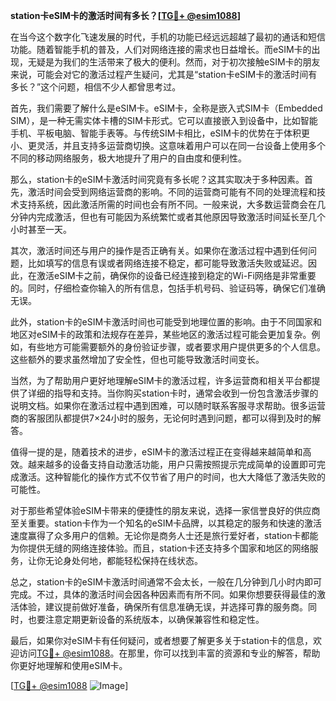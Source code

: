 **station卡eSIM卡的激活时间有多长？[[TG💪+ @esim1088](https://t.me/s/esim1088)]**

在当今这个数字化飞速发展的时代，手机的功能已经远远超越了最初的通话和短信功能。随着智能手机的普及，人们对网络连接的需求也日益增长。而eSIM卡的出现，无疑是为我们的生活带来了极大的便利。然而，对于初次接触eSIM卡的朋友来说，可能会对它的激活过程产生疑问，尤其是“station卡eSIM卡的激活时间有多长？”这个问题，相信不少人都曾思考过。

首先，我们需要了解什么是eSIM卡。eSIM卡，全称是嵌入式SIM卡（Embedded SIM），是一种无需实体卡槽的SIM卡形式。它可以直接嵌入到设备中，比如智能手机、平板电脑、智能手表等。与传统SIM卡相比，eSIM卡的优势在于体积更小、更灵活，并且支持多运营商切换。这意味着用户可以在同一台设备上使用多个不同的移动网络服务，极大地提升了用户的自由度和便利性。

那么，station卡的eSIM卡激活时间究竟有多长呢？这其实取决于多种因素。首先，激活时间会受到网络运营商的影响。不同的运营商可能有不同的处理流程和技术支持系统，因此激活所需的时间也会有所不同。一般来说，大多数运营商会在几分钟内完成激活，但也有可能因为系统繁忙或者其他原因导致激活时间延长至几个小时甚至一天。

其次，激活时间还与用户的操作是否正确有关。如果你在激活过程中遇到任何问题，比如填写的信息有误或者网络连接不稳定，都可能导致激活失败或延迟。因此，在激活eSIM卡之前，确保你的设备已经连接到稳定的Wi-Fi网络是非常重要的。同时，仔细检查你输入的所有信息，包括手机号码、验证码等，确保它们准确无误。

此外，station卡的eSIM卡激活时间也可能受到地理位置的影响。由于不同国家和地区对eSIM卡的政策和法规存在差异，某些地区的激活过程可能会更加复杂。例如，有些地方可能需要额外的身份验证步骤，或者要求用户提供更多的个人信息。这些额外的要求虽然增加了安全性，但也可能导致激活时间变长。

当然，为了帮助用户更好地理解eSIM卡的激活过程，许多运营商和相关平台都提供了详细的指导和支持。当你购买station卡时，通常会收到一份包含激活步骤的说明文档。如果你在激活过程中遇到困难，可以随时联系客服寻求帮助。很多运营商的客服团队都提供7×24小时的服务，无论何时遇到问题，都可以得到及时的解答。

值得一提的是，随着技术的进步，eSIM卡的激活过程正在变得越来越简单和高效。越来越多的设备支持自动激活功能，用户只需按照提示完成简单的设置即可完成激活。这种智能化的操作方式不仅节省了用户的时间，也大大降低了激活失败的可能性。

对于那些希望体验eSIM卡带来的便捷性的朋友来说，选择一家信誉良好的供应商至关重要。station卡作为一个知名的eSIM卡品牌，以其稳定的服务和快速的激活速度赢得了众多用户的信赖。无论你是商务人士还是旅行爱好者，station卡都能为你提供无缝的网络连接体验。而且，station卡还支持多个国家和地区的网络服务，让你无论身处何地，都能轻松保持在线状态。

总之，station卡的eSIM卡激活时间通常不会太长，一般在几分钟到几小时内即可完成。不过，具体的激活时间会因各种因素而有所不同。如果你想要获得最佳的激活体验，建议提前做好准备，确保所有信息准确无误，并选择可靠的服务商。同时，也要注意定期更新设备的系统版本，以确保兼容性和稳定性。

最后，如果你对eSIM卡有任何疑问，或者想要了解更多关于station卡的信息，欢迎访问[TG💪+ @esim1088](https://t.me/s/esim1088)。在那里，你可以找到丰富的资源和专业的解答，帮助你更好地理解和使用eSIM卡。

[[TG💪+ @esim1088](https://t.me/s/esim1088) ![Image](https://i.postimg.cc/4NQfJmqS/Snipaste-2025-05-13-00-14-12.png)]
